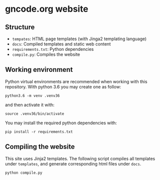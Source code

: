 # gncode.org website
## Structure
- `tempates`: HTML page templates (with Jinga2 templating language)
- `docs`: Compiled templates  and static web content
- `requirements.txt`: Python dependencies
- `compile.py`: Compiles the website

##  Working environment
Python virtual environments are recommended  when working with this repository. With python 3.6 you may create one as follow:
```
python3.6 -m venv .venv36
```
and then activate it with:
```
source .venv36/bin/activate
```

You may install the required python dependencies with:
```
pip install -r requirements.txt
```

## Compiling the website
This site uses Jinja2 templates. The  following script compiles all templates under `templates`, and generate corresponding html files under `docs`.
```
python compile.py
```


